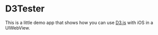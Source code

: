 D3Tester
========
This is a little demo app that shows how you can use [D3.js](http://d3js.org) with iOS in a UIWebView.